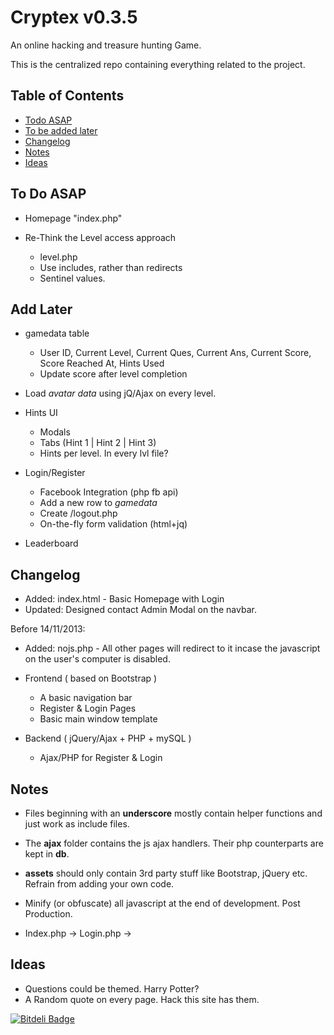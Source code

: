 # Cryptex v0.3.5

An online hacking and treasure hunting Game.

This is the centralized repo containing everything related to the project.

## Table of Contents

* [Todo ASAP](#now)
* [To be added later](#todo)
* [Changelog](#changelog)
* [Notes](#notes)
* [Ideas](#ideas)

## <a name="now"></a> To Do ASAP

* Homepage "index.php"

* Re-Think the Level access approach
  * level.php
  * Use includes, rather than redirects
  * Sentinel values.

## <a name="todo"></a>Add Later

* gamedata table
  * User ID, Current Level, Current Ques, Current Ans, Current Score, Score Reached At, Hints Used
  * Update score after level completion

* Load *avatar data* using jQ/Ajax on every level.

* Hints UI
  * Modals
  * Tabs (Hint 1 | Hint 2 | Hint 3)
  * Hints per level. In every lvl file?

* Login/Register
  * Facebook Integration (php fb api)
  * Add a new row to *gamedata*
  * Create /logout.php
  * On-the-fly form validation (html+jq)

* Leaderboard

## <a name="done"></a> Changelog

* Added: index.html - Basic Homepage with Login
* Updated: Designed contact Admin Modal on the navbar.

Before 14/11/2013:

* Added: nojs.php - All other pages will redirect to it incase the javascript on the user's computer is disabled.

* Frontend ( based on Bootstrap )

  * A basic navigation bar
  * Register & Login Pages
  * Basic main window template

* Backend ( jQuery/Ajax + PHP + mySQL )

  * Ajax/PHP for Register & Login

## <a name="notes"></a> Notes

* Files beginning with an **underscore** mostly contain helper functions and just work as include files.

* The **ajax** folder contains the js ajax handlers. Their php counterparts are kept in **db**.

* **assets** should only contain 3rd party stuff like Bootstrap, jQuery etc. Refrain from adding your own code.

* Minify (or obfuscate) all javascript at the end of development. Post Production.

* Index.php -> Login.php -> 

## <a name="ideas"></a> Ideas

* Questions could be themed. Harry Potter?
* A Random quote on every page. Hack this site has them.


[![Bitdeli Badge](https://d2weczhvl823v0.cloudfront.net/dZ-Corp/cryptex/trend.png)](https://bitdeli.com/free "Bitdeli Badge")

